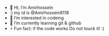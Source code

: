 - 👋 Hi, I’m Amirhossein
- :) my id is @Amirhossein8118
- 👀 I’m interested in codeing
- 🌱 I’m currently learning git & github
- ⚡ Fun fact: if the code works Do not touck it! :)

<!---
Amirhossein8118/Amirhossein8118 is a ✨ special ✨ repository because its `README.md` (this file) appears on your GitHub profile.
You can click the Preview link to take a look at your changes.
--->
